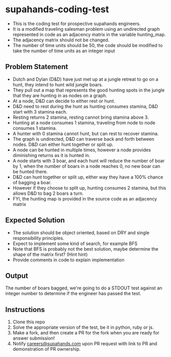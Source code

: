 # supahands-coding-test
* This is the coding test for prospective supahands engineers. 
* It is a modified traveling salesman problem using an undirected graph represented in code as an adjacency matrix in the variable hunting_map.
* The adjacency matrix should not be changed.
* The number of time units should be 50, the code should be modified to take the number of time units as an integer input

## Problem Statement
* Dutch and Dylan (D&D) have just met up at a jungle retreat to go on a hunt, they intend to hunt wild jungle boars.
* They pull out a map that represents the good hunting spots in the jungle that they are hunting in as nodes on a graph.
* At a node, D&D can decide to either rest or hunt.
* D&D need to rest during the hunt as hunting consumes stamina, D&D start with 3 stamina each. 
* Resting returns 2 stamina, resting cannot bring stamina above 3.
* Hunting at a node consumes 1 stamina, traveling from node to node consumes 1 stamina.
* A hunter with 0 stamina cannot hunt, but can rest to recover stamina.
* The graph is undirected, D&D can traverse back and forth between nodes. D&D can either hunt together or split up. 
* A node can be hunted in multiple times, however a node provides diminishing returns as it is hunted in.
* A node starts with 3 boar, and each hunt will reduce the number of boar by 1, when the number of boars in a node reaches 0, no new boar can be hunted there.
* D&D can hunt together or split up, either way they have a 100% chance of bagging a boar.
* However if they choose to split up, hunting consumes 2 stamina, but this allows D&D to bag 2 boars a turn.
* FYI, the hunting map is provided in the source code as an adjacency matrix

## Expected Solution
* The solution should be object oriented, based on DRY and single responsibility principles.
* Expect to implement some kind of search, for example BFS
* Note that BFS is probably not the best solution, maybe determine the shape of the matrix first? (Hint hint)
* Provide comments in code to explain implementation

## Output
The number of boars bagged, we're going to do a STDOUT test against an integer number to determine if the engineer has passed the test.

## Instructions
1. Clone this repo
2. Solve the appropriate version of the test, be it in python, ruby or js.
3. Make a fork, and then create a PR for the fork when you are ready for answer submission!
4. Notify  [careers@supahands.com](mailto:careers@supahands.com) upon PR request with link to PR and demonstration of PR ownership.

